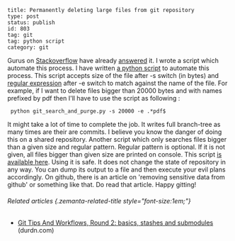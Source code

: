 ~~~~ 
title: Permanently deleting large files from git repository
type: post
status: publish
id: 803
tag: git
tag: python script
category: git
~~~~

Gurus on [Stackoverflow](http://stackoverflow.com/ "Stack Overflow")
have already
[answered](http://stackoverflow.com/questions/5563564/remove-files-from-git-repo-completely)
it. I wrote a script which automate this process. I have written [a
python
script](https://github.com/dilawar/Scripts/blob/master/git_search_and_purge.py)
to automate this process. This script accepts size of the file after -s
switch (in bytes) and [regular
expression](http://en.wikipedia.org/wiki/Regular_expression "Regular   expression")
after -e switch to match against the name of the file. For example, if I
want to delete files bigger than 20000 bytes and with names prefixed by
pdf then I'll have to use the script as following :

     python git_search_and_purge.py -s 20000 -e .*pdf$ 

It might take a lot of time to complete the job. It writes full
branch-tree as many times are their are commits. I believe you know the
danger of doing this on a shared repository. Another script which only
searches files bigger than a given size and regular pattern. Regular
pattern is optional. If it is not given, all files bigger than given
size are printed on console. This script [is available
here](https://github.com/dilawar/Scripts/blob/master/git_find_big_files.py).
Using it is safe. It does not change the state of repository in any way.
You can dump its output to a file and then execute your evil plans
accordingly. On github, there is an article on 'removing sensitive data
from github' or something like that. Do read that article. Happy
gitting!

###### Related articles {.zemanta-related-title style="font-size:1em;"}

-   [Git Tips And Workflows, Round 2: basics, stashes and
    submodules](http://durdn.com/blog/2013/01/14/10-git-tips-and-workflows-round-2/)
    (durdn.com)

